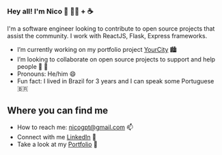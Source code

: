 ### Hey all! I'm Nico 👋 👨‍💻 + ☕

I'm a software engineer looking to contribute to open source projects that assist the community. I work with ReactJS, Flask, Express frameworks.

- I’m currently working on my portfolio project <a href="https://yourcity-app.herokuapp.com/">YourCity</a> 🏙️
- I’m looking to collaborate on open source projects to support and help people 👐 🌱
- Pronouns: He/him 😄
- Fun fact: I lived in Brazil for 3 years and I can speak some Portuguese 🇧🇷

## Where you can find me
- How to reach me: nicogpt@gmail.com 📫
- Connect with me <a href="https://www.linkedin.com/in/nico-pierson/">LinkedIn</a> 💼
- Take a look at my <a href="https://nicopierson.github.io/">Portfolio</a> 🔗
